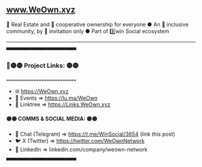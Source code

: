 ## www.WeOwn.xyz

🏡 Real Estate and 🤝 cooperative ownership for everyone ● An 🤗 inclusive community, by 👥 invitation only ● Part of 3️⃣win Social ecosystem

---

```▀▀▀▀▀▀▀▀▀▀▀▀▀▀▀▀▀▀▀▀▀▀▀▀▀▀```

### 🔗🟡🟡 Project Links: 🟡🟡

```==========================```

- 🌐 https://WeOwn.xyz
- 📆 Events ⇒ https://lu.ma/WeOwn
- 🔗 Linktree ⇒ https://Links.WeOwn.xyz

#### 🟣🟣 COMMS & SOCIAL MEDIA: 🟣🟣

- 💬 Chat (Telegram) ⇒ https://t.me/WinSocial/3654 (link this post)
- 🐦 X (Twitter) ⇒ https://twitter.com/WeOwnNetwork
- 💼 LinkedIn ⇒ linkedin.com/company/weown-network

```▀▀▀▀▀▀▀▀▀▀▀▀▀▀▀▀▀▀▀▀▀▀▀▀▀▀```
